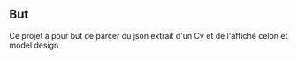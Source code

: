 

## But

Ce projet à pour but de parcer du json extrait d'un Cv et de l'affiché celon et model design
